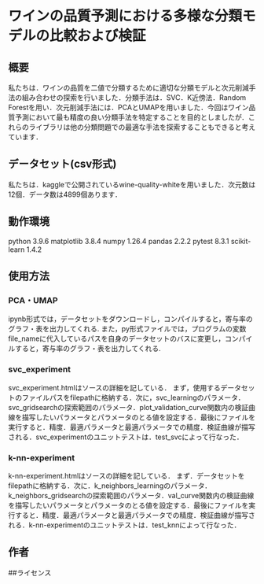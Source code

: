 # ワインの品質予測における多様な分類モデルの比較および検証

## 概要
私たちは．ワインの品質を二値で分類するために適切な分類モデルと次元削減手法の組み合わせの探索を行いました．分類手法は．SVC．K近傍法．Random Forestを用い．次元削減手法には．PCAとUMAPを用いました．今回はワイン品質予測において最も精度の良い分類手法を特定することを目的としましたが．これらのライブラリは他の分類問題での最適な手法を探索することもできると考えています．


## データセット(csv形式)
私たちは．kaggleで公開されているwine-quality-whiteを用いました．次元数は12個．データ数は4899個あります．

## 動作環境
python 3.9.6
matplotlib 3.8.4
numpy 1.26.4
pandas 2.2.2
pytest 8.3.1
scikit-learn 1.4.2


## 使用方法
### PCA・UMAP
ipynb形式では，データセットをダウンロードし，コンパイルすると，寄与率のグラフ・表を出力してくれる.
また，py形式ファイルでは，プログラムの変数file_nameに代入しているパスを自身のデータセットのバスに変更し，コンパイルすると，寄与率のグラフ・表を出力してくれる.

### svc_experiment
svc_experiment.htmlはソースの詳細を記している．
まず，使用するデータセットのファイルパスをfilepathに格納する．次に，svc_learningのパラメータ．svc_gridsearchの探索範囲のパラメータ．plot_validation_curve関数内の検証曲線を描写したいパラメータとパラメータのとる値を設定する．最後にファイルを実行すると．精度．最適パラメータと最適パラメータでの精度．検証曲線が描写される．svc_experimentのユニットテストは．test_svcによって行なった．

### k-nn-experiment
k-nn-experiment.htmlはソースの詳細を記している．
まず．データセットをfilepathに格納する．次に．k_neighbors_learningのパラメータ．k_neighbors_gridsearchの探索範囲のパラメータ．val_curve関数内の検証曲線を描写したいパラメータとパラメータのとる値を設定する．最後にファイルを実行すると．精度．最適パラメータと最適パラメータでの精度．検証曲線が描写される．k-nn-experimentのユニットテストは．test_knnによって行なった．

## 作者


##ライセンス

